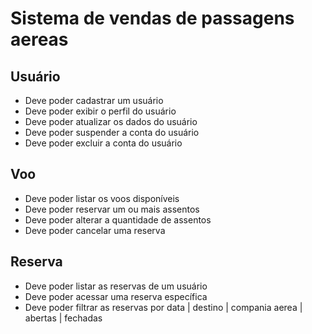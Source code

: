 # Sistema de vendas de passagens aereas

## Usuário

- Deve poder cadastrar um usuário
- Deve poder exibir o perfil do usuário
- Deve poder atualizar os dados do usuário
- Deve poder suspender a conta do usuário
- Deve poder excluir a conta do usuário

## Voo

- Deve poder listar os voos disponíveis
- Deve poder reservar um ou mais assentos
- Deve poder alterar a quantidade de assentos
- Deve poder cancelar uma reserva

## Reserva

- Deve poder listar as reservas de um usuário
- Deve poder acessar uma reserva específica
- Deve poder filtrar as reservas por data | destino | compania aerea | abertas | fechadas
